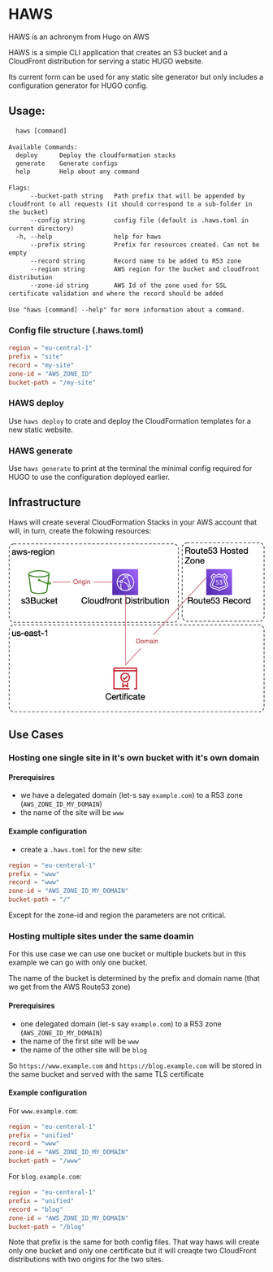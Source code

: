 # HAWS
HAWS is an achronym from Hugo on AWS

HAWS is a simple CLI application that creates an S3 bucket and a CloudFront distribution for serving a static HUGO website.

Its current form can be used for any static site generator but only includes a configuration generator for HUGO config.

## Usage:
```
  haws [command]

Available Commands:
  deploy      Deploy the cloudformation stacks
  generate    Generate configs
  help        Help about any command

Flags:
      --bucket-path string   Path prefix that will be appended by cloudfront to all requests (it should correspond to a sub-folder in the bucket)
      --config string        config file (default is .haws.toml in current directory)
  -h, --help                 help for haws
      --prefix string        Prefix for resources created. Can not be empty
      --record string        Record name to be added to R53 zone
      --region string        AWS region for the bucket and cloudfront distribution
      --zone-id string       AWS Id of the zone used for SSL certificate validation and where the record should be added

Use "haws [command] --help" for more information about a command.
```

### Config file structure (.haws.toml)

```toml
region = "eu-central-1"
prefix = "site"
record = "my-site"
zone-id = "AWS_ZONE_ID"
bucket-path = "/my-site"
```

### HAWS deploy
Use `haws deploy` to crate and deploy the CloudFormation templates for a new static website.

### HAWS generate
Use `haws generate` to print at the terminal the minimal config required for HUGO to use the configuration deployed earlier.

## Infrastructure

Haws will create several CloudFormation Stacks in your AWS account that will, in turn, create the folowing resources:

![Infrastructure Resources](doc/haws-resources.png)

## Use Cases

### Hosting one single site in it's own bucket with it's own domain

#### Prerequisires
- we have a delegated domain (let-s say `example.com`) to a R53 zone (`AWS_ZONE_ID_MY_DOMAIN`)
- the name of the site will be `www`

#### Example configuration

- create a `.haws.toml` for the new site:
```toml
region = "eu-centeral-1"
prefix = "www"
record = "www"
zone-id = "AWS_ZONE_ID_MY_DOMAIN"
bucket-path = "/"
```

Except for the zone-id and region the parameters are not critical.

### Hosting multiple sites under the same doamin

For this use case we can use one bucket or multiple buckets but in this example we can go with only one bucket.

The name of the bucket is determined by the prefix and domain name (that we get from the AWS Route53 zone)

#### Prerequisires
- one delegated domain (let-s say `example.com`) to a R53 zone (`AWS_ZONE_ID_MY_DOMAIN`)
- the name of the first site will be `www`
- the name of the other site will be `blog` 

So `https://www.example.com` and `https://blog.example.com` will be stored in the same bucket and served with the same TLS certificate


#### Example configuration

For `www.example.com`:
```toml
region = "eu-centeral-1"
prefix = "unified"
record = "www"
zone-id = "AWS_ZONE_ID_MY_DOMAIN"
bucket-path = "/www"
```

For `blog.example.com`:
```toml
region = "eu-centeral-1"
prefix = "unified"
record = "blog"
zone-id = "AWS_ZONE_ID_MY_DOMAIN"
bucket-path = "/blog"
```

Note that prefix is the same for both config files. That way haws will create only one bucket and only one certificate but it will creaqte two CloudFront distributions with two origins for the two sites.

